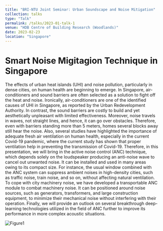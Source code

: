 ```yaml
---
title: "BRI-NTU Joint Seminar: Urban Soundscape and Noise Mitigation"
collection: talks
type: "Talk"
permalink: /talks/2023-01-talk-1
venue: "HDB Centre of Building Research (Woodlands)"
date: 2023-02-23
location: "Singapore"
---
```


Smart Noise Migitagion Technique in Singapore
======
The effects of urban heat islands (UHI) and noise pollution, particularly in dense cities, on human health are beginning to emerge. In Singapore, air-conditioners and sound barriers are often selected as a solution to fight off the heat and noise. Ironically, air-conditioners are one of the identified causes of UHI in Singapore, as reported by the Urban Redevelopment
Authority. In contrast, the sound barriers are costly to build and yet aesthetically unpleasant
with limited effectiveness. Moreover, noise travels in waves, not straight lines, and hence, it
can go over obstacles. Therefore, even with barriers standing more than 5 meters, homes
several blocks away still hear the noise. Also, several studies have highlighted the importance
of adequate fresh air ventilation on human health, especially in the current Covid-19
pandemic, where the current study has shown that proper ventilation help in preventing the
transmission of Covid-19. Therefore, in this presentation, we will bring in the active noise
control (ANC) technique, which depends solely on the loudspeaker producing an anti-noise
wave to cancel out unwanted noise. It can be installed and used in many areas owing to its
compact size. For instance, the usual window combined with the ANC system can suppress
ambient noises in high-density cities, such as traffic noise, train noise, and so on, without
affecting natural ventilation. To cope with city machinery noise, we have developed a
transportable ANC module to combat machinery noise. It can be positioned around noise
sources, such as generators, transformers, and large construction equipment, to minimize
their mechanical noise without interfering with their operation. Finally, we will provide an
outlook on several breakthrough deep-learning technologies utilized in the field of ANC
further to improve its performance in more complex acoustic situations.

![Figure1](../assets/HDB.jpg, 'Report')
